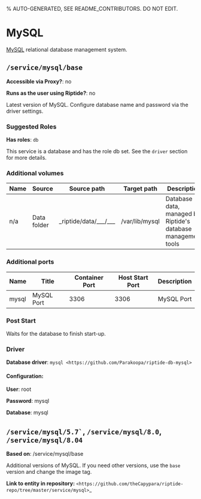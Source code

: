 % AUTO-GENERATED, SEE README_CONTRIBUTORS. DO NOT EDIT.

# MySQL

[MySQL] relational database management system.


## `/service/mysql/base`

**Accessible via Proxy?**: no

**Runs as the user using Riptide?**: no

Latest version of MySQL. Configure database name and password via the driver settings.

### Suggested Roles

**Has roles**: `db`

This service is a database and has the role db set. See the `driver` section for more
details.

### Additional volumes

| Name | Source      | Source path                  | Target path    | Description                                                   |
| ---- | ----------- | ---------------------------- | -------------- | ------------------------------------------------------------- |
| n/a  | Data folder | \_riptide/data/\_\_\_/\_\_\_ | /var/lib/mysql | Database data, managed by Riptide's database management tools |

### Additional ports

| Name  | Title      | Container Port | Host Start Port | Description |
| ----- | ---------- | -------------- | --------------- | ----------- |
| mysql | MySQL Port | 3306           | 3306            | MySQL Port  |

### Post Start

Waits for the database to finish start-up.

### Driver

**Database driver**: `mysql <https://github.com/Parakoopa/riptide-db-mysql>`

#### Configuration:

**User**: root

**Password**: mysql

**Database**: mysql

## `` /service/mysql/5.7` ``, `/service/mysql/8.0`, `/service/mysql/8.04`

**Based on**: /service/mysql/base

Additional versions of MySQL. If you need other versions, use the `base` version and change the image tag.

**Link to entity in repository:** `<https://github.com/theCapypara/riptide-repo/tree/master/service/mysql>`_

[mysql]: https://www.mysql.com/
